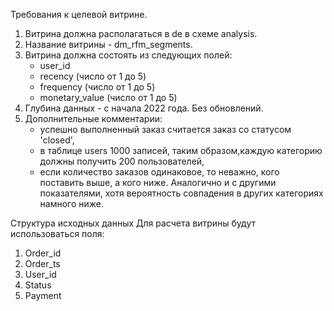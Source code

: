Требования к целевой витрине.

1. Витрина должна располагаться в de в схеме analysis.
2. Название витрины -  dm_rfm_segments.
3. Витрина должна состоять из следующих полей:
    - user_id
    - recency (число от 1 до 5)
    - frequency (число от 1 до 5)
    - monetary_value (число от 1 до 5)
4. Глубина данных -  с начала 2022 года. Без обновлений.
5. Дополнительные комментарии:  
    - успешно выполненный заказ считается заказ со статусом 'closed',
    - в таблице users 1000 записей, таким образом,каждую категорию должны получить 200 пользователей,
    - если количество заказов одинаковое, то неважно, кого поставить выше, а кого ниже. Аналогично и с другими показателями, хотя вероятность совпадения в других категориях намного ниже.

Структура исходных данных
Для расчета витрины будут использоваться поля:

1. Order_id 
2. Order_ts
3. User_id
4. Status
5. Payment
